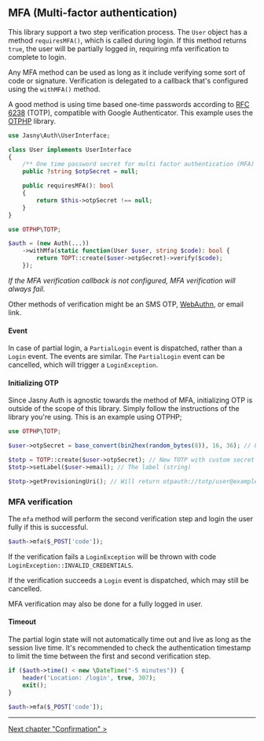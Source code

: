 MFA (Multi-factor authentication)
---

This library support a two step verification process. The `User` object has a method `requiresMFA()`, which is called
during login. If this method returns `true`, the user will be partially logged in, requiring mfa verification to
complete to login.

Any MFA method can be used as long as it include verifying some sort of code or signature. Verification is delegated
to a callback that's configured using the `withMFA()` method. 

A good method is using time based one-time passwords according to [RFC 6238](http://tools.ietf.org/html/rfc6238) (TOTP),
compatible with Google Authenticator. This example uses the [OTPHP](https://github.com/Spomky-Labs/otphp) library.

```php
use Jasny\Auth\UserInterface;

class User implements UserInterface
{
    /** One time password secret for multi factor authentication (MFA) */
    public ?string $otpSecret = null;

    public requiresMFA(): bool
    {
        return $this->otpSecret !== null;
    }
}
```

```php
use OTPHP\TOTP;

$auth = (new Auth(...))
    ->withMfa(static function(User $user, string $code): bool {
        return TOPT::create($user->otpSecret)->verify($code);
    });
```

_If the MFA verification callback is not configured, MFA verification will always fail._

Other methods of verification might be an SMS OTP, [WebAuthn](https://webauthn.guide/), or email link.

#### Event

In case of partial login, a `PartialLogin` event is dispatched, rather than a `Login` event. The events are similar. The
`PartialLogin` event can be cancelled, which will trigger a `LoginException`.

#### Initializing OTP

Since Jasny Auth is agnostic towards the method of MFA, initializing OTP is outside of the scope of this library. Simply
follow the instructions of the library you're using. This is an example using OTPHP; 

```php
use OTPHP\TOTP;

$user->otpSecret = base_convert(bin2hex(random_bytes(8)), 16, 36); // 8 random bytes as alphanumeric string

$totp = TOTP::create($user->otpSecret); // New TOTP with custom secret
$totp->setLabel($user->email); // The label (string)

$totp->getProvisioningUri(); // Will return otpauth://totp/user@example.com?secret=ylsqrtotfc2r
``` 

### MFA verification

The `mfa` method will perform the second verification step and login the user fully if this is successful. 

```php
$auth->mfa($_POST['code']);
```

If the verification fails a `LoginException` will be thrown with code `LoginException::INVALID_CREDENTIALS`.

If the verification succeeds a `Login` event is dispatched, which may still be cancelled.

MFA verification may also be done for a fully logged in user.

#### Timeout

The partial login state will not automatically time out and live as long as the session live time. It's recommended to
check the authentication timestamp to limit the time between the first and second verification step.

```php
if ($auth->time() < new \DateTime("-5 minutes")) {
    header('Location: /login', true, 307);
    exit();
}

$auth->mfa($_POST['code']);
```

---

[Next chapter "Confirmation" >](confirmation.md)
